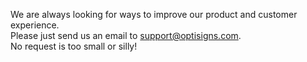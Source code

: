 <p>We are always looking for ways to improve our product and customer experience.<br>Please just send us an email to <a href="mailto:support@optisigns.com">support@optisigns.com</a>.<br>No request is too small or silly!</p>